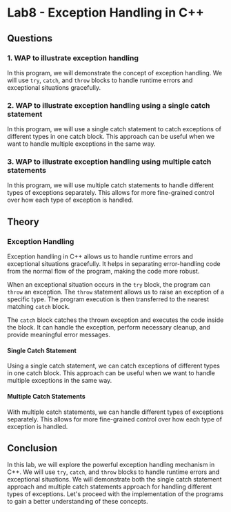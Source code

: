 # Lab8 - Exception Handling in C++

## Questions

### 1. WAP to illustrate exception handling

In this program, we will demonstrate the concept of exception handling. We will use `try`, `catch`, and `throw` blocks to handle runtime errors and exceptional situations gracefully.

### 2. WAP to illustrate exception handling using a single catch statement

In this program, we will use a single catch statement to catch exceptions of different types in one catch block. This approach can be useful when we want to handle multiple exceptions in the same way.

### 3. WAP to illustrate exception handling using multiple catch statements

In this program, we will use multiple catch statements to handle different types of exceptions separately. This allows for more fine-grained control over how each type of exception is handled.

## Theory

### Exception Handling

Exception handling in C++ allows us to handle runtime errors and exceptional situations gracefully. It helps in separating error-handling code from the normal flow of the program, making the code more robust.

When an exceptional situation occurs in the `try` block, the program can `throw` an exception. The `throw` statement allows us to raise an exception of a specific type. The program execution is then transferred to the nearest matching `catch` block.

The `catch` block catches the thrown exception and executes the code inside the block. It can handle the exception, perform necessary cleanup, and provide meaningful error messages.

#### Single Catch Statement

Using a single catch statement, we can catch exceptions of different types in one catch block. This approach can be useful when we want to handle multiple exceptions in the same way.

#### Multiple Catch Statements

With multiple catch statements, we can handle different types of exceptions separately. This allows for more fine-grained control over how each type of exception is handled.

## Conclusion

In this lab, we will explore the powerful exception handling mechanism in C++. We will use `try`, `catch`, and `throw` blocks to handle runtime errors and exceptional situations. We will demonstrate both the single catch statement approach and multiple catch statements approach for handling different types of exceptions. Let's proceed with the implementation of the programs to gain a better understanding of these concepts.
